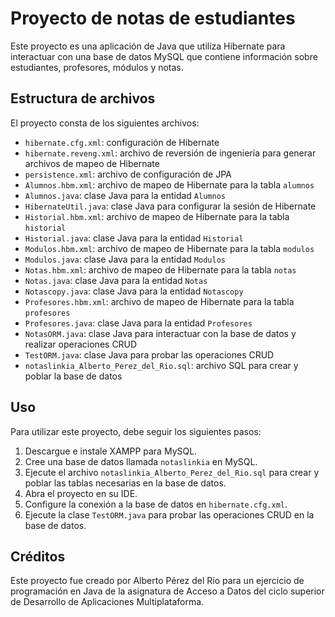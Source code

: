 # Proyecto de notas de estudiantes

Este proyecto es una aplicación de Java que utiliza Hibernate para interactuar con una base de datos MySQL que contiene información sobre estudiantes, profesores, módulos y notas.

## Estructura de archivos

El proyecto consta de los siguientes archivos:

- `hibernate.cfg.xml`: configuración de Hibernate
- `hibernate.reveng.xml`: archivo de reversión de ingeniería para generar archivos de mapeo de Hibernate
- `persistence.xml`: archivo de configuración de JPA
- `Alumnos.hbm.xml`: archivo de mapeo de Hibernate para la tabla `alumnos`
- `Alumnos.java`: clase Java para la entidad `Alumnos`
- `HibernateUtil.java`: clase Java para configurar la sesión de Hibernate
- `Historial.hbm.xml`: archivo de mapeo de Hibernate para la tabla `historial`
- `Historial.java`: clase Java para la entidad `Historial`
- `Modulos.hbm.xml`: archivo de mapeo de Hibernate para la tabla `modulos`
- `Modulos.java`: clase Java para la entidad `Modulos`
- `Notas.hbm.xml`: archivo de mapeo de Hibernate para la tabla `notas`
- `Notas.java`: clase Java para la entidad `Notas`
- `Notascopy.java`: clase Java para la entidad `Notascopy`
- `Profesores.hbm.xml`: archivo de mapeo de Hibernate para la tabla `profesores`
- `Profesores.java`: clase Java para la entidad `Profesores`
- `NotasORM.java`: clase Java para interactuar con la base de datos y realizar operaciones CRUD
- `TestORM.java`: clase Java para probar las operaciones CRUD
- `notaslinkia_Alberto_Perez_del_Rio.sql`: archivo SQL para crear y poblar la base de datos

## Uso

Para utilizar este proyecto, debe seguir los siguientes pasos:

1. Descargue e instale XAMPP para MySQL.
2. Cree una base de datos llamada `notaslinkia` en MySQL.
3. Ejecute el archivo `notaslinkia_Alberto_Perez_del_Rio.sql` para crear y poblar las tablas necesarias en la base de datos.
4. Abra el proyecto en su IDE.
5. Configure la conexión a la base de datos en `hibernate.cfg.xml`.
6. Ejecute la clase `TestORM.java` para probar las operaciones CRUD en la base de datos.

## Créditos

Este proyecto fue creado por Alberto Pérez del Río para un ejercicio de programación en Java de la asignatura de Acceso a Datos del ciclo superior de Desarrollo de Aplicaciones Multiplataforma.